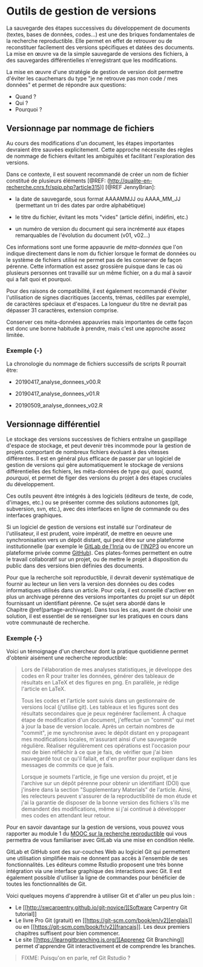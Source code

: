 # Outils de gestion de versions

La sauvegarde des étapes successives du développement de documents
(textes, bases de données, codes...) est une des briques fondamentales
de la recherche reproductible. Elle permet en effet de retrouver
ou de reconstituer facilement des versions spécifiques et datées des documents.
La mise en œuvre va de la simple sauvegarde de versions des fichiers,
à des sauvegardes différentielles n'enregistrant que les modifications.

La mise en œuvre d'une stratégie de gestion de version doit permettre
d'éviter les cauchemars du type "je ne retrouve pas mon code / mes
données" et permet de répondre aux questions:

 - Quand ?
 - Qui ?
 - Pourquoi ?

## Versionnage par nommage de fichiers

Au cours des modifications d'un document, les étapes importantes
devraient être sauvées explicitement. Cette approche nécessite des
règles de nommage de fichiers évitant les ambiguïtés et facilitant
l'exploration des versions. 

Dans ce contexte, il est souvent recommandé de créer un nom de fichier constitué de plusieurs
éléments [@REF: (http://qualite-en-recherche.cnrs.fr/spip.php?article315)] [@REF JennyBrian]:

* la date de sauvegarde, sous format AAAAMMJJ ou AAAA_MM_JJ
(permettant un tri des dates par ordre alphabétique)

* le titre du fichier, évitant les mots "vides" (article défini, indéfini, etc.)

* un numéro de version du document qui sera incrémenté aux étapes
remarquables de l'évolution du document (v01, v02...)

Ces informations sont une forme appauvrie de *méta-données* que l'on
indique directement dans le nom du fichier lorsque le format de
données ou le système de fichiers utilisé ne permet pas de les
conserver de façon pérenne. Cette information est assez grossière
puisque dans le cas où plusieurs personnes ont travaillé sur un même
fichier, on a du mal à savoir qui a fait quoi et pourquoi.

Pour des raisons de compatibilité, il est également recommandé
d'éviter l'utilisation de signes diacritiques (accents, trémas, cédilles par exemple), de caractères spéciaux
et d'espaces. La longueur du titre ne devrait pas dépasser 31
caractères, extension comprise. 

Conserver ces méta-données appauvries mais importantes
de cette façon est donc une bonne habitude à prendre, mais c'est une approche
assez limitée.

### Exemple {-}

La chronologie du nommage de fichiers successifs de scripts R pourrait être:

* 20190417_analyse_donnees_v00.R

* 20190417_analyse_donnees_v01.R

* 20190509_analyse_donnees_v02.R



## Versionnage différentiel

Le stockage des versions successives de fichiers entraîne un gaspillage
d'espace de stockage, et peut devenir très incommode pour la gestion de
projets comportant de nombreux fichiers évoluant à des vitesses différentes.
Il est en général plus efficace de passer par un logiciel de gestion de versions 
qui gère automatiquement le stockage de versions différentielles des
fichiers, les méta-données de type *qui, quoi, quand, pourquoi*,
et permet de figer des versions du projet à des étapes cruciales du développement.

Ces outils peuvent être intégrés à des logiciels (éditeurs de texte, de code, d'images, etc.)
ou se présenter comme des solutions autonomes (git, subversion, svn, etc.), avec
des interfaces en ligne de commande ou des interfaces graphiques.

Si un logiciel de gestion de versions est installé sur l'ordinateur de l'utilisateur,
il est prudent, voire impératif, de mettre en oeuvre une synchronisation vers
un dépôt distant, qui peut être sur une plateforme institutionnelle
(par exemple le [GitLab de
l'Inria](https://gitlab.inria.fr/learninglab/mooc-rr/mooc-rr-ressources/gitlab)
ou de [l'IN2P3](https://gitlab.in2p3.fr/CTA-LAPP/HiPeCTA) ou encore un
plateforme privée comme [GitHub](https://github.com/)). Ces
plates-formes permettent en outre
le travail collaboratif sur un projet, ou de mettre le projet à disposition 
du public dans des versions bien définies des documents. 

Pour que la recherche soit reproductible, il devrait devenir systématique de fournir 
au lecteur un lien vers la version des données ou des codes informatiques utilisés dans un article. Pour cela, il est conseillé d'activer en plus un archivage pérenne des 
versions importantes du projet sur un dépôt fournissant un identifiant 
pérenne. Ce sujet sera abordé dans le Chapitre \@ref(partage-archivage). Dans tous les cas, avant de choisir une
solution, il est essentiel de se renseigner sur les pratiques en cours dans votre
communauté de recherche.

### Exemple {-}

Voici un témoignage d'un chercheur dont la pratique quotidienne permet
d'obtenir aisément une recherche reproductible:

> Lors de l'élaboration de mes analyses statistiques, je développe des
> codes en R pour traiter les données, générer des tableaux de
> résultats en LaTeX et des figures en png. En parallèle, je rédige
> l'article en LaTeX.
> 
> Tous les codes et l'article sont suivis dans un gestionnaire de
> versions local (j'utilise git). Les tableaux et les figures sont des
> résultats secondaires que je peux regénérer facilement. À chaque
> étape de modification d'un document, j'effectue un "commit" qui met
> à jour la base de version locale. Après un certain nombres de
> "commit", je me synchronise avec le dépôt distant en y propageant
> mes modifications locales, m'assurant ainsi d'une sauvegarde
> régulière. Réaliser régulièrement ces opérations est l'occasion pour
> moi de bien réfléchir à ce que je fais, de vérifier que j'ai bien
> sauvegardé tout ce qu'il fallait, et d'en profiter pour expliquer
> dans les messages de commits ce que je fais.
> 
> Lorsque je soumets l'article, je fige une version du projet, et je
> l'archive sur un dépôt pérenne pour obtenir un identifiant (DOI) que
> j'insère dans la section "Supplementary Materials" de l'article.
> Ainsi, les relecteurs peuvent s'assurer de la reproductibilité de mon
> étude et j'ai la garantie de disposer de la bonne version des
> fichiers s'ils me demandent des modifications, même si j'ai continué
> à développer mes codes en attendant leur retour.

Pour en savoir davantage sur la gestion de versions, vous pouvez vous
rapporter au module 1 du [MOOC sur la recherche
reproductible](https://learninglab.inria.fr/mooc-recherche-reproductible-principes-methodologiques-pour-une-science-transparente/)
qui vous permettra de vous familiariser avec GitLab via une mise en
condition réelle. 

GitLab et GitHub sont des sur-couches Web au logiciel Git qui
permettent une utilisation simplifiée mais ne donnent pas accès à
l'ensemble de ses fonctionnalités. Les éditeurs comme Rstudio
proposent une très bonne intégration via une interface graphique des
interactions avec Git. Il est également possible d'utiliser la ligne de
commandes pour bénéficier de toutes les fonctionnalités de Git.

Voici quelques moyens d'apprendre à utiliser Git et d'aller un peu
plus loin :
- Le [[http://swcarpentry.github.io/git-novice/][Software Carpentry Git tutorial]]
- Le livre Pro Git (gratuit) en [[https://git-scm.com/book/en/v2][englais]] ou en [[https://git-scm.com/book/fr/v2][français]]. Les deux
  premiers chapitres suffisent pour bien commencer. 
- Le site [[https://learngitbranching.js.org/][Apprenez Git Branching]] permet d'apprendre Git
  interactivement et de comprendre les branches. 

> FIXME: Puisqu'on en parle, ref Git Rstudio ?
